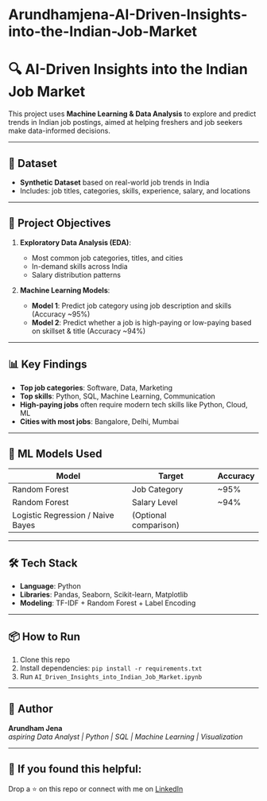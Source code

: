 # Arundhamjena-AI-Driven-Insights-into-the-Indian-Job-Market

# 🔍 AI-Driven Insights into the Indian Job Market

This project uses **Machine Learning & Data Analysis** to explore and predict trends in Indian job postings, aimed at helping freshers and job seekers make data-informed decisions.

---

## 📁 Dataset
- **Synthetic Dataset** based on real-world job trends in India
- Includes: job titles, categories, skills, experience, salary, and locations

---

## 🎯 Project Objectives

1. **Exploratory Data Analysis (EDA)**:
   - Most common job categories, titles, and cities
   - In-demand skills across India
   - Salary distribution patterns

2. **Machine Learning Models**:
   - **Model 1**: Predict job category using job description and skills (Accuracy ~95%)
   - **Model 2**: Predict whether a job is high-paying or low-paying based on skillset & title (Accuracy ~94%)

---

## 📊 Key Findings

- **Top job categories**: Software, Data, Marketing
- **Top skills**: Python, SQL, Machine Learning, Communication
- **High-paying jobs** often require modern tech skills like Python, Cloud, ML
- **Cities with most jobs**: Bangalore, Delhi, Mumbai

---

## 🤖 ML Models Used

| Model              | Target          | Accuracy |
|-------------------|-----------------|----------|
| Random Forest      | Job Category    | ~95%     |
| Random Forest      | Salary Level    | ~94%     |
| Logistic Regression / Naive Bayes | (Optional comparison)

---

## 🛠 Tech Stack

- **Language**: Python
- **Libraries**: Pandas, Seaborn, Scikit-learn, Matplotlib
- **Modeling**: TF-IDF + Random Forest + Label Encoding

---

## 📦 How to Run

1. Clone this repo
2. Install dependencies: `pip install -r requirements.txt`
3. Run `AI_Driven_Insights_into_Indian_Job_Market.ipynb`

---

## 📌 Author

**Arundham Jena**  
_aspiring Data Analyst | Python | SQL | Machine Learning | Visualization_

---

## 🌟 If you found this helpful:
Drop a ⭐ on this repo or connect with me on [LinkedIn](https://www.linkedin.com/)
